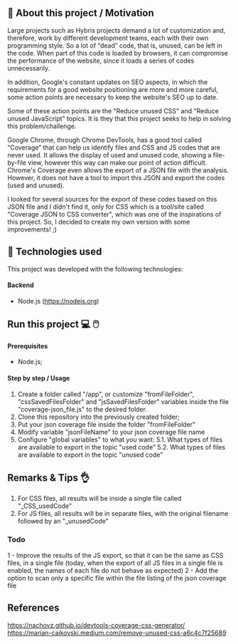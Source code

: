 ## :page_with_curl: About this project / Motivation
Large projects such as Hybris projects demand a lot of customization and, therefore, work by different development teams, each with their own programming style. So a lot of “dead” code, that is, unused, can be left in the code. When part of this code is loaded by browsers, it can compromise the performance of the website, since it loads a series of codes unnecessarily.

In addition, Google's constant updates on SEO aspects, in which the requirements for a good website positioning are more and more careful, some action points are necessary to keep the website's SEO up to date.

Some of these action points are the "Reduce unused CSS" and "Reduce unused JavaScript" topics. It is they that this project seeks to help in solving this problem/challenge.

Google Chrome, through Chrome DevTools, has a good tool called “Coverage” that can help us identify files and CSS and JS codes that are never used. It allows the display of used and unused code, showing a file-by-file view, however this way can make our point of action difficult. Chrome's Coverage even allows the export of a JSON file with the analysis. However, it does not have a tool to import this JSON and export the codes (used and unused).

I looked for several sources for the export of these codes based on this JSON file and I didn't find it, only for CSS which is a tool/site called "Coverage JSON to CSS converter", which was one of the inspirations of this project. So, I decided to create my own version with some improvements! ;)


## :rocket: Technologies used

This project was developed with the following technologies:

#### Backend
* Node.js (https://nodejs.org)


## Run this project :computer: :computer_mouse:
#### Prerequisites
- Node.js;


#### Step by step / Usage

1. Create a folder called "/app", or customize "fromFileFolder", "cssSavedFilesFolder" and "jsSavedFilesFolder" variables inside the file "coverage-json_file.js" to the desired folder.
2. Clone this repository into the previously created folder;
3. Put your json coverage file inside the folder "fromFileFolder"
4. Modify variable "jsonFileName" to your json coverage file name
5. Configure "global variables" to what you want:
5.1. What types of files are available to export in the topic "used code"
5.2. What types of files are available to export in the topic "unused code"


## Remarks & Tips :ok_hand:
1. For CSS files, all results will be inside a single file called "_CSS_usedCode"
2. For JS files, all results will be in separate files, with the original filename followed by an "_unusedCode"


### Todo
1 - Improve the results of the JS export, so that it can be the same as CSS files, in a single file (today, when the export of all JS files in a single file is enabled, the names of each file do not behave as expected)
2 - Add the option to scan only a specific file within the file listing of the json coverage file

## References
https://nachovz.github.io/devtools-coverage-css-generator/
</br>https://marian-caikovski.medium.com/remove-unused-css-a6c4c7f25689
